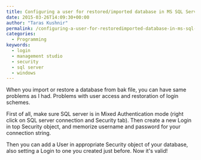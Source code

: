 ```yaml
---
title: Configuring a user for restored/imported database in MS SQL Server
date: 2015-03-26T14:09:30+00:00
author: "Taras Kushnir"
permalink: /configuring-a-user-for-restoredimported-database-in-ms-sql-server/
categories:
  - Programming
keywords:
  - login
  - management studio
  - security
  - sql server
  - windows
---
```

When you import or restore a database from bak file, you can have same problems as I had. Problems with user access and restoration of login schemes.

First of all, make sure SQL server is in Mixed Authentication mode (right click on SQL server connection and Security tab). Then create a new Login in top Security object, and memorize username and password for your connection string.

Then you can add a User in appropriate Security object of your database, also setting a Login to one you created just before. Now it's valid!
